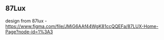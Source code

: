 ## 87Lux

design from 87lux - https://www.figma.com/file/JMiG6AAf44WgK81ccQQEFa/87LUX-Home-Page?node-id=1%3A3

